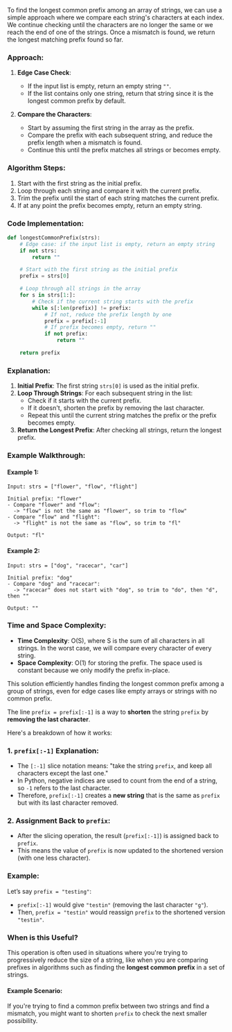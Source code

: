 To find the longest common prefix among an array of strings, we can use a simple approach where we compare each string's characters at each index. We continue checking until the characters are no longer the same or we reach the end of one of the strings. Once a mismatch is found, we return the longest matching prefix found so far.

### Approach:

1. **Edge Case Check**:
   - If the input list is empty, return an empty string `""`.
   - If the list contains only one string, return that string since it is the longest common prefix by default.

2. **Compare the Characters**:
   - Start by assuming the first string in the array as the prefix.
   - Compare the prefix with each subsequent string, and reduce the prefix length when a mismatch is found.
   - Continue this until the prefix matches all strings or becomes empty.

### Algorithm Steps:
1. Start with the first string as the initial prefix.
2. Loop through each string and compare it with the current prefix.
3. Trim the prefix until the start of each string matches the current prefix.
4. If at any point the prefix becomes empty, return an empty string.

### Code Implementation:

```python
def longestCommonPrefix(strs):
    # Edge case: if the input list is empty, return an empty string
    if not strs:
        return ""

    # Start with the first string as the initial prefix
    prefix = strs[0]

    # Loop through all strings in the array
    for s in strs[1:]:
        # Check if the current string starts with the prefix
        while s[:len(prefix)] != prefix:
            # If not, reduce the prefix length by one
            prefix = prefix[:-1]
            # If prefix becomes empty, return ""
            if not prefix:
                return ""

    return prefix
```

### Explanation:

1. **Initial Prefix**: The first string `strs[0]` is used as the initial prefix.
2. **Loop Through Strings**: For each subsequent string in the list:
   - Check if it starts with the current prefix.
   - If it doesn't, shorten the prefix by removing the last character.
   - Repeat this until the current string matches the prefix or the prefix becomes empty.
3. **Return the Longest Prefix**: After checking all strings, return the longest prefix.

### Example Walkthrough:

#### Example 1:
```plaintext
Input: strs = ["flower", "flow", "flight"]

Initial prefix: "flower"
- Compare "flower" and "flow":
  -> "flow" is not the same as "flower", so trim to "flow"
- Compare "flow" and "flight":
  -> "flight" is not the same as "flow", so trim to "fl"

Output: "fl"
```

#### Example 2:
```plaintext
Input: strs = ["dog", "racecar", "car"]

Initial prefix: "dog"
- Compare "dog" and "racecar":
  -> "racecar" does not start with "dog", so trim to "do", then "d", then ""

Output: ""
```

### Time and Space Complexity:

- **Time Complexity**: O(S), where S is the sum of all characters in all strings. In the worst case, we will compare every character of every string.
- **Space Complexity**: O(1) for storing the prefix. The space used is constant because we only modify the prefix in-place.

This solution efficiently handles finding the longest common prefix among a group of strings, even for edge cases like empty arrays or strings with no common prefix.


The line `prefix = prefix[:-1]` is a way to **shorten** the string `prefix` by **removing the last character**.

Here's a breakdown of how it works:

### 1. **`prefix[:-1]` Explanation**:
- The `[:-1]` slice notation means: "take the string `prefix`, and keep all characters except the last one."
- In Python, negative indices are used to count from the end of a string, so `-1` refers to the last character.
- Therefore, `prefix[:-1]` creates a **new string** that is the same as `prefix` but with its last character removed.

### 2. **Assignment Back to `prefix`**:
- After the slicing operation, the result (`prefix[:-1]`) is assigned back to `prefix`.
- This means the value of `prefix` is now updated to the shortened version (with one less character).

### Example:

Let’s say `prefix = "testing"`:

- `prefix[:-1]` would give `"testin"` (removing the last character `"g"`).
- Then, `prefix = "testin"` would reassign `prefix` to the shortened version `"testin"`.

### When is this Useful?
This operation is often used in situations where you're trying to progressively reduce the size of a string, like when you are comparing prefixes in algorithms such as finding the **longest common prefix** in a set of strings.

#### Example Scenario:
If you're trying to find a common prefix between two strings and find a mismatch, you might want to shorten `prefix` to check the next smaller possibility.
